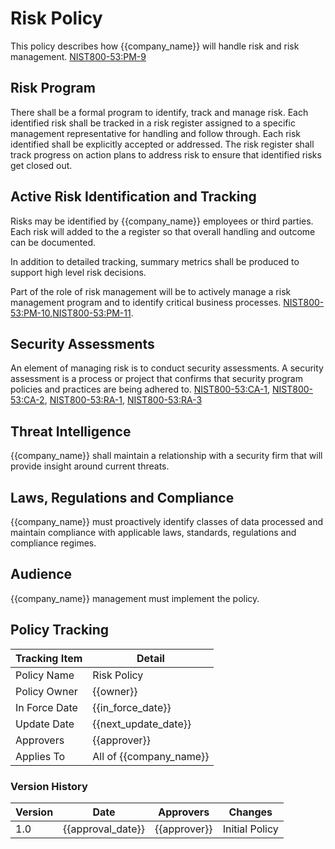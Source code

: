 # Risk Policy

This policy describes how {{company_name}} will handle risk and risk management.  [NIST800-53:PM-9](https://nvd.nist.gov/800-53/Rev4/control/PM-9)

## Risk Program

There shall be a formal program to identify, track and manage risk.  Each identified risk shall be tracked in a risk register assigned to a specific management representative for handling and follow through.  Each risk identified shall be explicitly accepted or addressed.  The risk register shall track progress on action plans to address risk to ensure that identified risks get closed out.

## Active Risk Identification and Tracking

Risks may be identified by {{company_name}} employees or third parties.  Each risk will added to the a register so that overall handling and outcome can be documented.

In addition to detailed tracking, summary metrics shall be produced to support high level risk decisions.

Part of the role of risk management will be to actively manage a risk management program and to identify critical business processes.  [NIST800-53:PM-10](https://nvd.nist.gov/800-53/Rev4/control/PM-10),[NIST800-53:PM-11](https://nvd.nist.gov/800-53/Rev4/control/PM-11).

## Security Assessments

An element of managing risk is to conduct security assessments.  A security assessment is a process or project that confirms that security program policies and practices are being adhered to.
[NIST800-53:CA-1](https://nvd.nist.gov/800-53/Rev4/control/CA-1), [NIST800-53:CA-2](https://nvd.nist.gov/800-53/Rev4/control/CA-2), [NIST800-53:RA-1](https://nvd.nist.gov/800-53/Rev4/control/RA-1), [NIST800-53:RA-3](https://nvd.nist.gov/800-53/Rev4/control/RA-3)

## Threat Intelligence

{{company_name}} shall maintain a relationship with a security firm that will provide insight around current threats.

## Laws, Regulations and Compliance

{{company_name}} must proactively identify classes of data processed and maintain compliance with applicable laws, standards, regulations and compliance regimes.

## Audience

{{company_name}} management must implement the policy.

## Policy Tracking

| Tracking Item   | Detail |
|-----------------|--------|
| Policy Name     | Risk Policy |
| Policy Owner    | {{owner}}  |
| In Force Date   | {{in_force_date}} |
| Update Date     | {{next_update_date}} |
| Approvers       | {{approver}} |
| Applies To      | All of {{company_name}} |

### Version History

| Version | Date | Approvers | Changes |
|--|--|--|--|
| 1.0 | {{approval_date}} | {{approver}} | Initial Policy |
